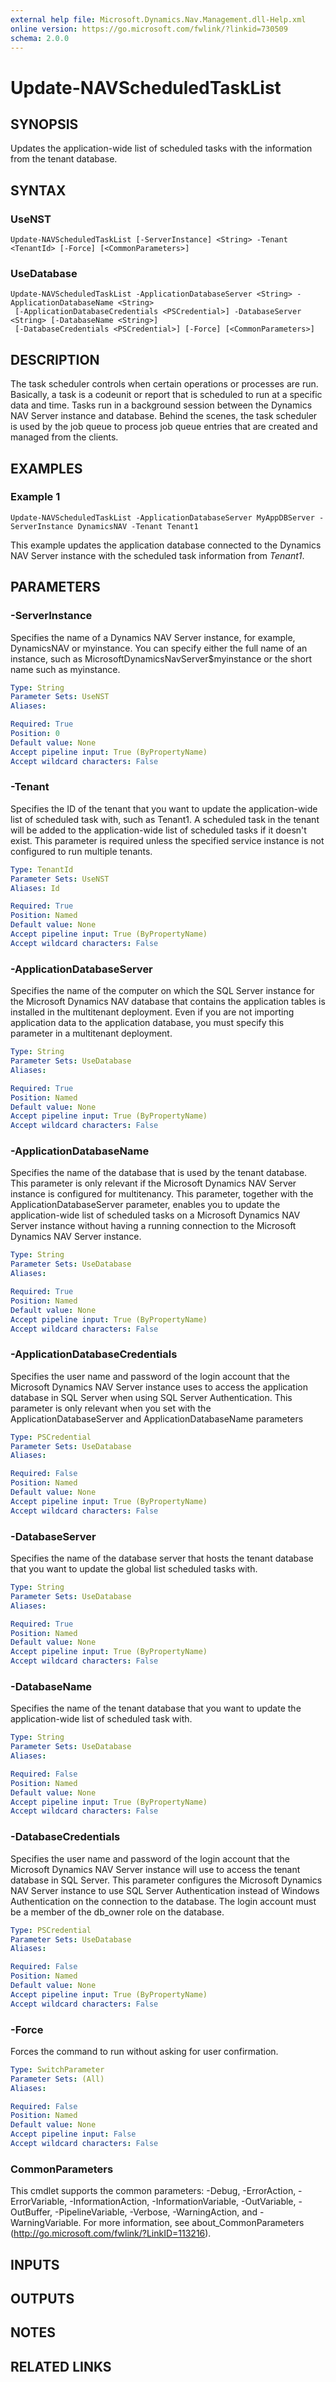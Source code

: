```yaml
---
external help file: Microsoft.Dynamics.Nav.Management.dll-Help.xml
online version: https://go.microsoft.com/fwlink/?linkid=730509
schema: 2.0.0
---
```


# Update-NAVScheduledTaskList

## SYNOPSIS
Updates the application-wide list of scheduled tasks with the information from the tenant database.

## SYNTAX

### UseNST
```
Update-NAVScheduledTaskList [-ServerInstance] <String> -Tenant <TenantId> [-Force] [<CommonParameters>]
```

### UseDatabase
```
Update-NAVScheduledTaskList -ApplicationDatabaseServer <String> -ApplicationDatabaseName <String>
 [-ApplicationDatabaseCredentials <PSCredential>] -DatabaseServer <String> [-DatabaseName <String>]
 [-DatabaseCredentials <PSCredential>] [-Force] [<CommonParameters>]
```

## DESCRIPTION
The task scheduler controls when certain operations or processes are run. Basically, a task is a codeunit or report that is scheduled to run at a specific data and time. Tasks run in a background session between the Dynamics NAV Server instance and database. Behind the scenes, the task scheduler is used by the job queue to process job queue entries that are created and managed from the clients.

## EXAMPLES

### Example 1
```
Update-NAVScheduledTaskList -ApplicationDatabaseServer MyAppDBServer -ServerInstance DynamicsNAV -Tenant Tenant1
```
This example updates the application database connected to the Dynamics NAV Server instance with the scheduled task information from *Tenant1*.

## PARAMETERS

### -ServerInstance
Specifies the name of a Dynamics NAV Server instance, for example, DynamicsNAV or myinstance.
You can specify either the full name of an instance, such as MicrosoftDynamicsNavServer$myinstance or the short name such as myinstance.

```yaml
Type: String
Parameter Sets: UseNST
Aliases: 

Required: True
Position: 0
Default value: None
Accept pipeline input: True (ByPropertyName)
Accept wildcard characters: False
```

### -Tenant
Specifies the ID of the tenant that you want to update the application-wide list of scheduled task with, such as Tenant1.
A scheduled task in the tenant will be added to the application-wide list of scheduled tasks if it doesn't exist.
This parameter is required unless the specified service instance is not configured to run multiple tenants.

```yaml
Type: TenantId
Parameter Sets: UseNST
Aliases: Id

Required: True
Position: Named
Default value: None
Accept pipeline input: True (ByPropertyName)
Accept wildcard characters: False
```

### -ApplicationDatabaseServer
Specifies the name of the computer on which the SQL Server instance for the Microsoft Dynamics NAV database that contains the application tables is installed in the multitenant deployment.
Even if you are not importing application data to the application database, you must specify this parameter in a multitenant deployment.

```yaml
Type: String
Parameter Sets: UseDatabase
Aliases: 

Required: True
Position: Named
Default value: None
Accept pipeline input: True (ByPropertyName)
Accept wildcard characters: False
```

### -ApplicationDatabaseName
Specifies the name of the database that is used by the tenant database.
This parameter is only relevant if the Microsoft Dynamics NAV Server instance is configured for multitenancy.
This parameter, together with the ApplicationDatabaseServer parameter, enables you to update the application-wide list of scheduled tasks on a Microsoft Dynamics NAV Server instance without having a running connection to the Microsoft Dynamics NAV Server instance.

```yaml
Type: String
Parameter Sets: UseDatabase
Aliases: 

Required: True
Position: Named
Default value: None
Accept pipeline input: True (ByPropertyName)
Accept wildcard characters: False
```

### -ApplicationDatabaseCredentials
Specifies the user name and password of the login account that the Microsoft Dynamics NAV Server instance uses to access the application database in SQL Server when using SQL Server Authentication.
This parameter is only relevant when you set with the ApplicationDatabaseServer and ApplicationDatabaseName parameters

```yaml
Type: PSCredential
Parameter Sets: UseDatabase
Aliases: 

Required: False
Position: Named
Default value: None
Accept pipeline input: True (ByPropertyName)
Accept wildcard characters: False
```

### -DatabaseServer
Specifies the name of the database server that hosts the tenant database that you want to update the global list scheduled tasks with.

```yaml
Type: String
Parameter Sets: UseDatabase
Aliases: 

Required: True
Position: Named
Default value: None
Accept pipeline input: True (ByPropertyName)
Accept wildcard characters: False
```

### -DatabaseName
Specifies the name of the tenant database that you want to update the application-wide list of scheduled task with.

```yaml
Type: String
Parameter Sets: UseDatabase
Aliases: 

Required: False
Position: Named
Default value: None
Accept pipeline input: True (ByPropertyName)
Accept wildcard characters: False
```

### -DatabaseCredentials
Specifies the user name and password of the login account that the Microsoft Dynamics NAV Server instance will use to access the tenant database in SQL Server.
This parameter configures the Microsoft Dynamics NAV Server instance to use SQL Server Authentication instead of Windows Authentication on the connection to the database.
The login account must be a member of the db_owner role on the database.

```yaml
Type: PSCredential
Parameter Sets: UseDatabase
Aliases: 

Required: False
Position: Named
Default value: None
Accept pipeline input: True (ByPropertyName)
Accept wildcard characters: False
```

### -Force
Forces the command to run without asking for user confirmation.

```yaml
Type: SwitchParameter
Parameter Sets: (All)
Aliases: 

Required: False
Position: Named
Default value: None
Accept pipeline input: False
Accept wildcard characters: False
```

### CommonParameters
This cmdlet supports the common parameters: -Debug, -ErrorAction, -ErrorVariable, -InformationAction, -InformationVariable, -OutVariable, -OutBuffer, -PipelineVariable, -Verbose, -WarningAction, and -WarningVariable. For more information, see about_CommonParameters (http://go.microsoft.com/fwlink/?LinkID=113216).

## INPUTS

## OUTPUTS

## NOTES

## RELATED LINKS

